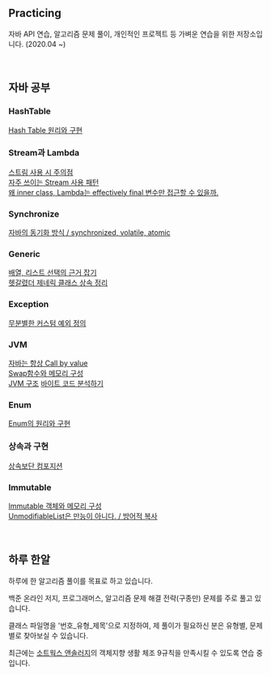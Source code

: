 ## Practicing
자바 API 연습, 알고리즘 문제 풀이, 개인적인 프로젝트 등 가벼운 연습을 위한 저장소입니다. (2020.04 ~)

<br>

## 자바 공부
### HashTable 
[Hash Table 원리와 구현](https://ecsimsw.tistory.com/entry/Hash-Table-%EC%9B%90%EB%A6%AC%EC%99%80-%EA%B5%AC%ED%98%84?category=887812)  

### Stream과 Lambda  
[스트림 사용 시 주의점](https://ecsimsw.tistory.com/entry/작성-중-스트림-사용-시-주의할-점)  
[자주 쓰이는 Stream 사용 패턴](https://ecsimsw.tistory.com/entry/TODO-자주-쓰이는-Stream-Optional-사용-패턴)  
[왜 inner class, Lambda는 effectively final 변수만 접근할 수 있을까.](https://ecsimsw.tistory.com/entry/왜-anonymous-inner-class는-final-변수만-접근할-수-있을까)  

### Synchronize
[자바의 동기화 방식 / synchronized, volatile, atomic](https://ecsimsw.tistory.com/entry/%EC%9E%90%EB%B0%94%EC%9D%98-%EB%8F%99%EA%B8%B0%ED%99%94-%EB%B0%A9%EC%8B%9D-%EB%A9%94%EB%AA%A8%EB%A6%AC-%EA%B0%80%EC%8B%9C%EC%84%B1%EC%9D%B4%EB%9E%80-synchronized-volatile-atomic?category=887812)  

### Generic
[배열, 리스트 선택의 근거 잡기](https://ecsimsw.tistory.com/entry/배열-리스트-선택의-근거-잡기?category=887812)  
[헷갈렸더 제네릭 클래스 상속 정리](https://ecsimsw.tistory.com/entry/헷갈렸던-제네릭-클래스-상속-정리?category=887812)  

### Exception
[무분별한 커스텀 예외 정의](https://ecsimsw.tistory.com/entry/예외를-선택하는-방법?category=887812)

### JVM
[자바는 항상 Call by value](https://ecsimsw.tistory.com/entry/%EC%9E%90%EB%B0%94%EB%8A%94-Call-by-Value-%EC%9D%B4%EB%8B%A4)    
[Swap함수와 메모리 구성](https://ecsimsw.tistory.com/entry/자바-깊이-알기-Swap-함수와-메모리?category=887812)  
[JVM 구조](https://ecsimsw.tistory.com/entry/자바-깊이-알기-JVM-구조?category=887812)
[바이트 코드 분석하기](https://ecsimsw.tistory.com/entry/임시저장?category=887812)

### Enum
[Enum의 원리와 구현](https://ecsimsw.tistory.com/entry/%EC%9E%90%EB%B0%94-%EA%B9%8A%EC%9D%B4-%EC%95%8C%EA%B8%B0-Enum%EC%9D%98-%EC%9B%90%EB%A6%AC%EC%99%80-%EA%B5%AC%ED%98%84)  

### 상속과 구현
[상속보단 컴포지션](https://ecsimsw.tistory.com/entry/TODO-36-상속과-컴포지젼-공부하기)  

### Immutable  
[Immutable 객체와 메모리 구성](https://ecsimsw.tistory.com/entry/%EC%9E%90%EB%B0%94-%EA%B9%8A%EC%9D%B4-%EC%95%8C%EA%B8%B0-Immutable-%EA%B0%9D%EC%B2%B4%EC%99%80-%EB%A9%94%EB%AA%A8%EB%A6%AC-%EA%B5%AC%EC%84%B1)   
[UnmodifiableList은 만능이 아니다. / 방어적 복사](https://ecsimsw.tistory.com/entry/unmodifiableList은-만능이-아니다)  


<br>

## 하루 한알
하루에 한 알고리즘 풀이를 목표로 하고 있습니다.

백준 온라인 저지, 프로그래머스, 알고리즘 문제 해결 전략(구종만) 문제를 주로 풀고 있습니다.

클래스 파일명을 '번호_유형_제목'으로 지정하여, 제 풀이가 필요하신 분은 유형별, 문제별로 찾아보실 수 있습니다.

최근에는 [소트웍스 앤솔러지](http://www.kyobobook.co.kr/product/detailViewKor.laf?barcode=9788992939249)의 객체지향 생활 체조 9규칙을 만족시킬 수 있도록 연습 중입니다.
